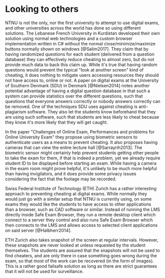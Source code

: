 # Looking to others
NTNU is not the only, nor the first university to attempt to use digital exams,
and other universities across the world has done so using different solutions.
The Lebanese French University in Kurdistan developed their own solution using
normal web technologies and a custom browser implementation written in C#
without the normal close/minimize/maximize buttons normally shown on windows
[@Salim2017]. They claim that by having randomized questions for each student
(delivered from a question database) they can effectively reduce cheating to
almost zero, but do not provide much data to back this claim up. While it's true
that having random questions would prevent the typical "look at another screen"
kind of cheating, it does nothing to mitigate users accessing resources they
should not have access to, online or not. A paper on digital exams at the
University of Southern Denmark (SDU) in Denmark [@Nielsen2014] notes another
potential advantage of having a digital question database in that such a system
can provide statistics over the different questions, such that questions that
everyone answers correctly or nobody answers correctly can be removed. One of
the techniques SDU uses against cheating is anti-plagiarism software. They also
let the students know beforehand that they are using such software, such that
students are less likely to cheat because they know it's more likely that they
will get caught.

In the paper "Challenges of Online Exam, Performances and problems for Online
University Exam" they propose using biometric sensors to authenticate users as a
means to prevent cheating. It also proposes having cameras that can view the
entire lecture hall [@Sarrayrih2013]. The biometric sensor might certainly help
prevent students getting other people to take the exam for them, if that is
indeed a problem, yet we already require student ID to be displayed before
starting an exam. While having a camera in the exam room might prove helpful,
it's unlikely to be much more helpful than having invigilators, and it does
provide some privacy issues considering the fact that the footage may be
recorded.

Swiss Federal Institute of Technology (ETH) Zurich has a rather interesting
approach to preventing cheating at digital exams. While normally they would just
go with a similar setup that NTNU is currently using, on some exams they would
like the students to have access to other applications than a browser, such as
CAD software or similar. Instead of running the LMS directly inside Safe Exam
Browser, they run a remote desktop client which connect to a server they control
and also runs Safe Exam Browser which then connects to the LMS and allows access
to selected client applications on said server [@Halbherr2014].

ETH Zurich also takes snapshot of the screen at regular intervals. However,
these snapshots are never looked at unless requested by the student themselves.
The students are assured that the snapshots will not be used to find cheaters,
and are only there in case something goes wrong during the exam, so that most
of the work can be recovered (in the form of images). This is a rather good
failsafe solution as long as there are strict guarantees that it will not be
used for surveillance.
